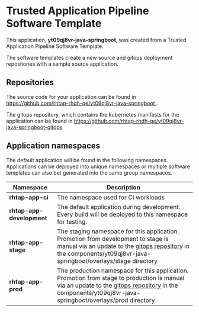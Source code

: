 # Trusted Application Pipeline Software Template

This application, **yt09qj8vr-java-springboot**, was created from a Trusted Application Pipeline Software Template.

The software templates create a new source and gitops deployment repositories with a sample source application. 

## Repositories

The source code for your application can be found in [https://github.com/rhtap-rhdh-qe/yt09qj8vr-java-springboot ](https://github.com/rhtap-rhdh-qe/yt09qj8vr-java-springboot ).
 
The gitops repository, which contains the kubernetes manifests for the application can be found in 
[https://github.com/rhtap-rhdh-qe/yt09qj8vr-java-springboot-gitops ](https://github.com/rhtap-rhdh-qe/yt09qj8vr-java-springboot-gitops ) 

## Application namespaces 

The default application will be found in the following namespaces. Applications can be deployed into unique namespaces or multiple software templates can also bet generated into the same group namespaces.  

|  Namespace   |  Description   |  
| -------- | -------- |
| **rhtap-app-ci** | The namespace used for CI workloads |
| **rhtap-app-development** | The default application during development. Every build will be deployed to this namespace for testing. |
| **rhtap-app-stage** | The staging namespace for this application. Promotion from development to stage is manual via an update to the [gitops repository](https://github.com/rhtap-rhdh-qe/yt09qj8vr-java-springboot-gitops ) in the components/yt09qj8vr-java-springboot/overlays/stage directory |
| **rhtap-app-prod** | The production namespace for this application. Promotion from stage to production is manual via an update to the [gitops repository](https://github.com/rhtap-rhdh-qe/yt09qj8vr-java-springboot-gitops ) in the components/yt09qj8vr-java-springboot/overlays/prod directory |